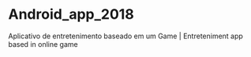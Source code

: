 # Android_app_2018
Aplicativo de entretenimento baseado em um Game | Entreteniment app based in online game

